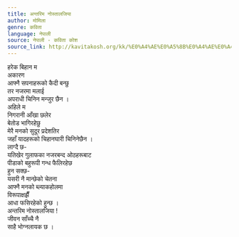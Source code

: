 ```yaml
---
title: अन्तरिम नोस्तालजिया
author: मोमिला
genre: कविता
language: नेपाली
source: नेपाली - कविता कोश
source_link: http://kavitakosh.org/kk/%E0%A4%AE%E0%A5%8B%E0%A4%AE%E0%A4%BF%E0%A4%B2%E0%A4%BE
---
```


हरेक बिहान म  
अकारण  
आफ्नै सपनाहरूको कैदी बन्छु  
तर नजरमा मलाई  
अपराधी चिनिन मन्जुर छैन ।  
अहिले म  
निगरानी आँखा छलेर  
बेतोड भागिरहेछु  
मेरै मनको सुदूर प्रदेशतिर  
जहाँ यादहरूको चिहानघारी चिनिनेछैन ।  
लाग्दै छ-  
यतिखेर गुलाफका नजरबन्द ओठहरूबाट  
पीडाको बहुरूपी गन्ध फैलिरहेछ  
हुन सक्छ-  
यसरी नै मान्छेको चेतना  
आफ्नै मनको ब्ल्याकहोलमा  
विरूपाक्षझैँ  
आधा फसिरहेको हुन्छ ।  
अन्तरिम नोस्तालजिया !  
जीवन साँच्चै नै  
साहै भोग्नलायक छ ।
